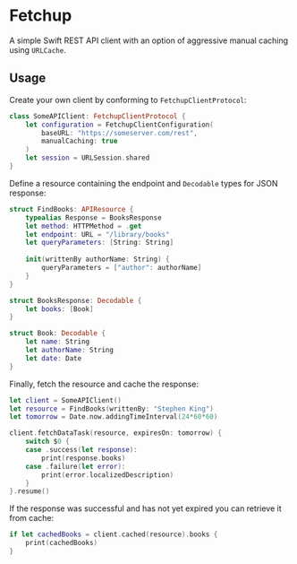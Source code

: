 # Fetchup

A simple Swift REST API client with an option of aggressive manual caching using `URLCache`.

## Usage

Create your own client by conforming to `FetchupClientProtocol`:
```swift
class SomeAPIClient: FetchupClientProtocol {
    let configuration = FetchupClientConfiguration(
        baseURL: "https://someserver.com/rest",
        manualCaching: true
    )
    let session = URLSession.shared
}
```


Define a resource containing the endpoint and `Decodable` types for JSON response:
```swift
struct FindBooks: APIResource {
    typealias Response = BooksResponse
    let method: HTTPMethod = .get
    let endpoint: URL = "/library/books"
    let queryParameters: [String: String]
    
    init(writtenBy authorName: String) {
        queryParameters = ["author": authorName]
    }
}

struct BooksResponse: Decodable {
    let books: [Book]
}

struct Book: Decodable {
    let name: String
    let authorName: String
    let date: Date
}
```

Finally, fetch the resource and cache the response:
```swift
let client = SomeAPIClient()
let resource = FindBooks(writtenBy: "Stephen King")
let tomorrow = Date.now.addingTimeInterval(24*60*60)

client.fetchDataTask(resource, expiresOn: tomorrow) {
    switch $0 {
    case .success(let response):
        print(response.books)
    case .failure(let error):
        print(error.localizedDescription)
    }
}.resume()
```

If the response was successful and has not yet expired you can retrieve it from cache:
```swift
if let cachedBooks = client.cached(resource).books {
    print(cachedBooks)
}
```
